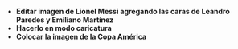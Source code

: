 - **Editar imagen de Lionel Messi agregando las caras de Leandro Paredes y Emiliano Martínez** 
- **Hacerlo en modo caricatura**
- **Colocar la imagen de la Copa América**  
